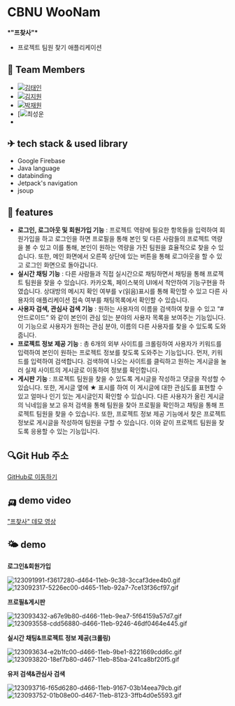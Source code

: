 # CBNU WooNam

**\*"프찾사"\***

- 프로젝트 팀원 찾기 애플리케이션

## 🙏 Team Members

- [![김태인](https://camo.githubusercontent.com/dd49b9ddc87ca1c46904900748c2c46cbf281761c9f44bc2d7ba0ff42c29f4d1/68747470733a2f2f696d672e736869656c64732e696f2f62616467652f2545432542362541392545422542362538312545422538432538302545442539352539392545412542352539305f2545432538362538432545442539342538342545442538412542382545432539422541382545432539362542342545442539352539392545412542332542432d2545412542392538302545422538462539392545432539412541392d626c7565)](https://camo.githubusercontent.com/dd49b9ddc87ca1c46904900748c2c46cbf281761c9f44bc2d7ba0ff42c29f4d1/68747470733a2f2f696d672e736869656c64732e696f2f62616467652f2545432542362541392545422542362538312545422538432538302545442539352539392545412542352539305f2545432538362538432545442539342538342545442538412542382545432539422541382545432539362542342545442539352539392545412542332542432d2545412542392538302545422538462539392545432539412541392d626c7565)
- [![김지원](https://camo.githubusercontent.com/c7787d4b4b206e267600d8fabf4af819bb517787e0552d089891259123cfff94/68747470733a2f2f696d672e736869656c64732e696f2f62616467652f2545432542362541392545422542362538312545422538432538302545442539352539392545412542352539305f2545432538362538432545442539342538342545442538412542382545432539422541382545432539362542342545442539352539392545412542332542432d2545412542392538302545432541372538302545432539422539302d79656c6c6f77)](https://camo.githubusercontent.com/c7787d4b4b206e267600d8fabf4af819bb517787e0552d089891259123cfff94/68747470733a2f2f696d672e736869656c64732e696f2f62616467652f2545432542362541392545422542362538312545422538432538302545442539352539392545412542352539305f2545432538362538432545442539342538342545442538412542382545432539422541382545432539362542342545442539352539392545412542332542432d2545412542392538302545432541372538302545432539422539302d79656c6c6f77)
- [![박재원](https://camo.githubusercontent.com/7d63c958417ed6a5772efdc61e62001249fbc776e07ecb60ce54a20ed478019d/68747470733a2f2f696d672e736869656c64732e696f2f62616467652f2545432542362541392545422542362538312545422538432538302545442539352539392545412542352539305f2545432538362538432545442539342538342545442538412542382545432539422541382545432539362542342545442539352539392545412542332542432d2545422542302539352545432539452541432545432539422539302d677265656e)](https://camo.githubusercontent.com/7d63c958417ed6a5772efdc61e62001249fbc776e07ecb60ce54a20ed478019d/68747470733a2f2f696d672e736869656c64732e696f2f62616467652f2545432542362541392545422542362538312545422538432538302545442539352539392545412542352539305f2545432538362538432545442539342538342545442538412542382545432539422541382545432539362542342545442539352539392545412542332542432d2545422542302539352545432539452541432545432539422539302d677265656e)
- [![최성운](https://camo.githubusercontent.com/fa76a36d0fc19277c0f00bdb35fe256c5352600c0561c63ef9cff4c97277c932/68747470733a2f2f696d672e736869656c64732e696f2f62616467652f2545432542362541392545422542362538312545422538432538302545442539352539392545412542352539305f2545432538362538432545442539342538342545442538412542382545432539422541382545432539362542342545442539352539392545412542332542432d2545432542352539432545432538342542312545432539412542342d726564)
- [](https://camo.githubusercontent.com/fa76a36d0fc19277c0f00bdb35fe256c5352600c0561c63ef9cff4c97277c932/68747470733a2f2f696d672e736869656c64732e696f2f62616467652f2545432542362541392545422542362538312545422538432538302545442539352539392545412542352539305f2545432538362538432545442539342538342545442538412542382545432539422541382545432539362542342545442539352539392545412542332542432d2545432542352539432545432538342542312545432539412542342d726564)

## ✈ tech stack & used library

- Google Firebase
- Java language
- databinding
- Jetpack's navigation
- jsoup

## 🏁 features

- **로그인, 로그아웃 및 회원가입 기능** : 프로젝트 역량에 필요한 항목들을 입력하여 회원가입을 하고 로그인을 하면 프로필을 통해 본인 및 다른 사람들의 프로젝트 역량을 볼 수 있고 이를 통해, 본인이 원하는 역량을 가진 팀원을 효율적으로 찾을 수 있습니다. 또한, 메인 화면에서 오른쪽 상단에 있는 버튼을 통해 로그아웃을 할 수 있고 로그인 화면으로 돌아갑니다.
- **실시간 채팅 기능** : 다른 사람들과 직접 실시간으로 채팅하면서 채팅을 통해 프로젝트 팀원을 찾을 수 있습니다. 카카오톡, 페이스북의 UI에서 착안하여 기능구현을 하였습니다. 상대방의 메시지 확인 여부를 ⋎(읽음)표시를 통해 확인할 수 있고 다른 사용자의 애플리케이션 접속 여부를 채팅목록에서 확인할 수 있습니다.
- **사용자 검색, 관심사 검색 기능** : 원하는 사용자의 이름을 검색하여 찾을 수 있고 “#안드로이드” 와 같이 본인이 관심 있는 분야의 사용자 목록을 보여주는 기능입니다. 이 기능으로 사용자가 원하는 관심 분야, 이름의 다른 사용자를 찾을 수 있도록 도와줍니다.
- **프로젝트 정보 제공 기능** : 총 6개의 외부 사이트를 크롤링하여 사용자가 키워드를 입력하여 본인이 원하는 프로젝트 정보를 찾도록 도와주는 기능입니다. 먼저, 키워드를 입력하여 검색합니다. 검색하여 나오는 사이트를 클릭하고 원하는 게시글을 눌러 실제 사이트의 게시글로 이동하여 정보를 확인합니다.
- **게시판 기능** : 프로젝트 팀원을 찾을 수 있도록 게시글을 작성하고 댓글을 작성할 수 있습니다. 또한, 게시글 옆에 ★ 표시를 하여 이 게시글에 대한 관심도를 표현할 수 있고 얼마나 인기 있는 게시글인지 확인할 수 있습니다. 다른 사용자가 올린 게시글의 닉네임을 보고 유저 검색을 통해 팀원을 찾아 프로필을 확인하고 채팅을 통해 프로젝트 팀원을 찾을 수 있습니다. 또한, 프로젝트 정보 제공 기능에서 찾은 프로젝트 정보로 게시글을 작성하여 팀원을 구할 수 있습니다. 이와 같이 프로젝트 팀원을 찾도록 응용할 수 있는 기능입니다.

## 🔍Git Hub 주소

[GitHub로 이동하기](https://github.com/kingyong9169/2021-CBNU_WooNam)

## 🛺 demo video

["프찾사" 데모 영상](https://www.youtube.com/watch?v=JHwgMe92PHo&t=19s)

## 🌤 demo

**로그인&회원가입**

![123091991-f3617280-d464-11eb-9c38-3ccaf3dee4b0.gif](https://user-images.githubusercontent.com/62797441/123091991-f3617280-d464-11eb-9c38-3ccaf3dee4b0.gif)![123092317-5226ec00-d465-11eb-92a7-7ce13f36cf97.gif](https://user-images.githubusercontent.com/62797441/123092317-5226ec00-d465-11eb-92a7-7ce13f36cf97.gif)

**프로필&게시판**

![123093432-a67e9b80-d466-11eb-9ea7-5f64159a57d7.gif](https://user-images.githubusercontent.com/62797441/123093432-a67e9b80-d466-11eb-9ea7-5f64159a57d7.gif)![123093558-cdd56880-d466-11eb-9246-46df0464e445.gif](https://user-images.githubusercontent.com/62797441/123093558-cdd56880-d466-11eb-9246-46df0464e445.gif)

**실시간 채팅&프로젝트 정보 제공(크롤링)**

![123093634-e2b1fc00-d466-11eb-9be1-8221669cdd6c.gif](https://user-images.githubusercontent.com/62797441/123093634-e2b1fc00-d466-11eb-9be1-8221669cdd6c.gif)![123093820-18ef7b80-d467-11eb-85ba-241ca8bf20f5.gif](https://user-images.githubusercontent.com/62797441/123093820-18ef7b80-d467-11eb-85ba-241ca8bf20f5.gif)

**유저 검색&관심사 검색**

![123093716-f65d6280-d466-11eb-9167-03b14eea79cb.gif](https://user-images.githubusercontent.com/62797441/123093716-f65d6280-d466-11eb-9167-03b14eea79cb.gif)![123093752-01b08e00-d467-11eb-8123-3ffb4d0e5593.gif](https://user-images.githubusercontent.com/62797441/123093752-01b08e00-d467-11eb-8123-3ffb4d0e5593.gif)

